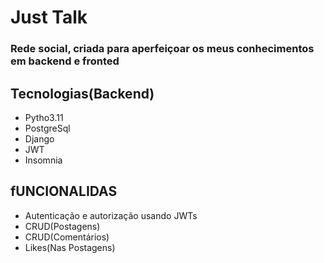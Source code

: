 # Just Talk

### Rede social, criada para aperfeiçoar os meus conhecimentos em backend e fronted

## Tecnologias(Backend)
- Pytho3.11
- PostgreSql
- Django
- JWT
- Insomnia

## fUNCIONALIDAS
- Autenticação e autorização usando JWTs
- CRUD(Postagens)
- CRUD(Comentários)
- Likes(Nas Postagens)








